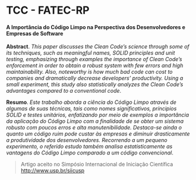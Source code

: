 TCC - FATEC-RP
===
#### A Importância do Código Limpo na Perspectiva dos Desenvolvedores e Empresas de Software

**Abstract**. *This paper discusses the Clean Code’s science through some of its techniques, such as meaningful names,
SOLID principles and unit testing, emphasizing through examples the importance of Clean Code’s enforcement in order to
obtain a robust system with few errors and high maintainability. Also, noteworthy is how much bad code can cost to 
companies and dramatically decrease developers’ productivity. Using a small experiment, this study also statistically 
analyzes the Clean Code’s advantages compared to a conventional code*.

**Resumo**. *Este trabalho aborda a ciência do Código Limpo através de algumas de suas técnicas, 
tais como nomes significativos, príncipios SOLID e testes unitários, enfatizando por meio de exemplos a importância 
da aplicação do Código Limpo com a finalidade de se obter um sistema robusto com poucos erros e alta manutenibilidade. 
Destaca-se ainda o quanto um código ruim pode custar às empresas e diminuir drasticamente a produtividade dos 
desenvolvedores. Recorrendo a um pequeno experimento, o referido estudo também analisa estatisticamente as vantagens 
do Código Limpo comparado a um código convencional*.

> Artigo aceito no Simpósio Internacional de Iniciação Científica http://www.usp.br/siicusp

